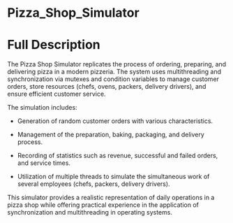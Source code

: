 # Pizza_Shop_Simulator 

# Full Description 
The Pizza Shop Simulator replicates the process of ordering, preparing, and delivering pizza in a modern pizzeria. The system uses multithreading and synchronization via mutexes and condition variables to manage customer orders, store resources (chefs, ovens, packers, delivery drivers), and ensure efficient customer service.

The simulation includes:

* Generation of random customer orders with various characteristics.

* Management of the preparation, baking, packaging, and delivery process.

* Recording of statistics such as revenue, successful and failed orders, and service times.

* Utilization of multiple threads to simulate the simultaneous work of several employees (chefs, packers, delivery drivers).

This simulator provides a realistic representation of daily operations in a pizza shop while offering practical experience in the application of synchronization and multithreading in operating systems.
